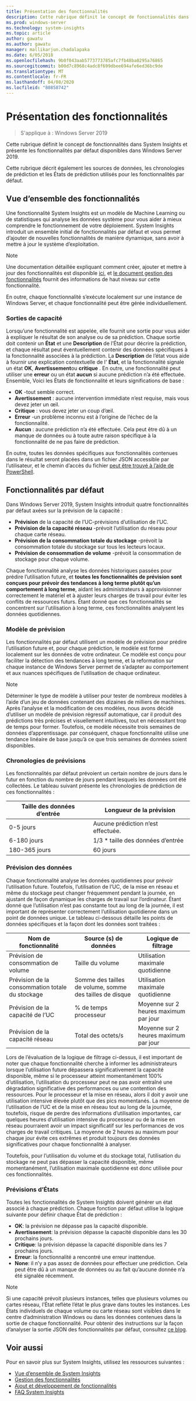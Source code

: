 ```yaml
---
title: Présentation des fonctionnalités
description: Cette rubrique définit le concept de fonctionnalités dans System Insights et présente les fonctionnalités par défaut disponibles dans Windows Server 2019.
ms.prod: windows-server
ms.technology: system-insights
ms.topic: article
author: gawatu
ms.author: gawatu
manager: mallikarjun.chadalapaka
ms.date: 6/05/2018
ms.openlocfilehash: 9b0f043aab5773773785afc7fb48ba0295a76865
ms.sourcegitcommit: b00d7c8968c4adc8f699dbee694afe6ed36bc9de
ms.translationtype: MT
ms.contentlocale: fr-FR
ms.lasthandoff: 04/08/2020
ms.locfileid: "80858742"
---
```

# <a name="understanding-capabilities"></a>Présentation des fonctionnalités

>S'applique à : Windows Server 2019

Cette rubrique définit le concept de fonctionnalités dans System Insights et présente les fonctionnalités par défaut disponibles dans Windows Server 2019. 

Cette rubrique décrit également les sources de données, les chronologies de prédiction et les États de prédiction utilisés pour les fonctionnalités par défaut. 

## <a name="capability-overview"></a>Vue d’ensemble des fonctionnalités
Une fonctionnalité System Insights est un modèle de Machine Learning ou de statistiques qui analyse les données système pour vous aider à mieux comprendre le fonctionnement de votre déploiement. System Insights introduit un ensemble initial de fonctionnalités par défaut et vous permet d’ajouter de nouvelles fonctionnalités de manière dynamique, sans avoir à mettre à jour le système d’exploitation. 

>[!NOTE]
>Une documentation détaillée expliquant comment créer, ajouter et mettre à jour des fonctionnalités est disponible [ici](adding-and-developing-capabilities.md), et [le document gestion des fonctionnalités](managing-capabilities.md) fournit des informations de haut niveau sur cette fonctionnalité.

En outre, chaque fonctionnalité s’exécute localement sur une instance de Windows Server, et chaque fonctionnalité peut être gérée individuellement.

### <a name="capability-outputs"></a>Sorties de capacité
Lorsqu’une fonctionnalité est appelée, elle fournit une sortie pour vous aider à expliquer le résultat de son analyse ou de sa prédiction. Chaque sortie doit contenir un **État** et une **Description** de l’État pour décrire la prédiction, et chaque résultat peut éventuellement contenir des données spécifiques à la fonctionnalité associées à la prédiction. La **Description** de l’état vous aide à fournir une explication contextuelle de l' **État**, et la fonctionnalité signale un état **OK**, **Avertissement**ou **critique** . En outre, une fonctionnalité peut utiliser une **erreur** ou un état **aucun** si aucune prédiction n’a été effectuée. Ensemble, Voici les États de fonctionnalité et leurs significations de base : 

- **OK** -tout semble correct.
- **Avertissement** : aucune intervention immédiate n’est requise, mais vous devez jeter un œil. 
- **Critique** : vous devez jeter un coup d’œil. 
- **Erreur** -un problème inconnu est à l’origine de l’échec de la fonctionnalité. 
- **Aucun** : aucune prédiction n’a été effectuée. Cela peut être dû à un manque de données ou à toute autre raison spécifique à la fonctionnalité de ne pas faire de prédiction. 

En outre, toutes les données spécifiques aux fonctionnalités contenues dans le résultat seront placées dans un fichier JSON accessible par l’utilisateur, et le chemin d’accès du fichier [peut être trouvé à l’aide de PowerShell](https://docs.microsoft.com/windows-server/manage/system-insights/managing-capabilities#retrieving-capability-results). 

## <a name="default-capabilities"></a>Fonctionnalités par défaut
Dans Windows Server 2019, System Insights introduit quatre fonctionnalités par défaut axées sur la prévision de la capacité :

- **Prévision** de la capacité de l’UC-prévisions d’utilisation de l’UC. 
- **Prévision de la capacité réseau** -prévoit l’utilisation du réseau pour chaque carte réseau. 
- **Prévision de la consommation totale du stockage** -prévoit la consommation totale du stockage sur tous les lecteurs locaux. 
- **Prévision de consommation de volume** -prévoit la consommation de stockage pour chaque volume.

Chaque fonctionnalité analyse les données historiques passées pour prédire l’utilisation future, et **toutes les fonctionnalités de prévision sont conçues pour prévoir des tendances à long terme plutôt qu’un comportement à long terme**, aidant les administrateurs à approvisionner correctement le matériel et à ajuster leurs charges de travail pour éviter les conflits de ressources futurs. Étant donné que ces fonctionnalités se concentrent sur l’utilisation à long terme, ces fonctionnalités analysent les données quotidiennes. 

### <a name="forecasting-model"></a>Modèle de prévision
Les fonctionnalités par défaut utilisent un modèle de prévision pour prédire l’utilisation future et, pour chaque prédiction, le modèle est formé localement sur les données de votre ordinateur. Ce modèle est conçu pour faciliter la détection des tendances à long terme, et la reformation sur chaque instance de Windows Server permet de s’adapter au comportement et aux nuances spécifiques de l’utilisation de chaque ordinateur.

>[!NOTE]
>Déterminer le type de modèle à utiliser pour tester de nombreux modèles à l’aide d’un jeu de données contenant des dizaines de milliers de machines. Après l’analyse et la modification de ces modèles, nous avons décidé d’utiliser un modèle de prévision régressif automatique, car il produit des prédictions très précises et visuellement intuitives, tout en nécessitant trop de temps pour former. Toutefois, ce modèle nécessite trois semaines de données d’apprentissage. par conséquent, chaque fonctionnalité utilise une tendance linéaire de base jusqu’à ce que trois semaines de données soient disponibles.

### <a name="forecasting-timelines"></a>Chronologies de prévisions
Les fonctionnalités par défaut prévoient un certain nombre de jours dans le futur en fonction du nombre de jours pendant lesquels les données ont été collectées. Le tableau suivant présente les chronologies de prédiction de ces fonctionnalités :

| Taille des données d’entrée | Longueur de la prévision |
| --------------- | --------------- |
| 0-5 jours | Aucune prédiction n’est effectuée. |
| 6-180 jours | 1/3 * taille des données d’entrée |
| 180-365 jours | 60 jours | 

### <a name="forecasting-data"></a>Prévision des données
Chaque fonctionnalité analyse les données quotidiennes pour prévoir l’utilisation future. Toutefois, l’utilisation de l’UC, de la mise en réseau et même du stockage peut changer fréquemment pendant la journée, en ajustant de façon dynamique les charges de travail sur l’ordinateur. Étant donné que l’utilisation n’est pas constante tout au long de la journée, il est important de représenter correctement l’utilisation quotidienne dans un point de données unique. Le tableau ci-dessous détaille les points de données spécifiques et la façon dont les données sont traitées :


| Nom de fonctionnalité | Source (s) de données | Logique de filtrage |
| --------------- | -------------- | ---------------- |
 Prévision de consommation de volume          | Taille du volume                    | Utilisation maximale quotidienne              
 Prévision de la consommation totale du stockage   | Somme des tailles de volume, somme des tailles de disque              | Utilisation maximale quotidienne             
 Prévision de la capacité de l’UC                | % de temps processeur  | Moyenne sur 2 heures maximum par jour   
 Prévision de la capacité réseau         | Total des octets/s         | Moyenne sur 2 heures maximum par jour  

Lors de l’évaluation de la logique de filtrage ci-dessus, il est important de noter que chaque fonctionnalité cherche à informer les administrateurs lorsque l’utilisation future dépassera significativement la capacité disponible, même si le processeur atteint momentanément 100% d’utilisation, l’utilisation du processeur peut ne pas avoir entraîné une dégradation significative des performances ou une contention des ressources. Pour le processeur et la mise en réseau, alors il doit y avoir une utilisation intensive élevée plutôt que des pics momentanés. La moyenne de l’utilisation de l’UC et de la mise en réseau tout au long de la journée, toutefois, risque de perdre des informations d’utilisation importantes, car quelques heures d’utilisation intensive du processeur ou de la mise en réseau pourraient avoir un impact significatif sur les performances de vos charges de travail critiques. La moyenne de 2 heures au maximum pour chaque jour évite ces extrêmes et produit toujours des données significatives pour chaque fonctionnalité à analyser.

Toutefois, pour l’utilisation du volume et du stockage total, l’utilisation du stockage ne peut pas dépasser la capacité disponible, même momentanément, l’utilisation maximale quotidienne est donc utilisée pour ces fonctionnalités. 

### <a name="forecasting-statuses"></a>Prévisions d’États
Toutes les fonctionnalités de System Insights doivent générer un état associé à chaque prédiction. Chaque fonction par défaut utilise la logique suivante pour définir chaque État de prédiction :
- **OK**: la prévision ne dépasse pas la capacité disponible.
- **Avertissement**: la prévision dépasse la capacité disponible dans les 30 prochains jours. 
- **Critique**: la prévision dépasse la capacité disponible dans les 7 prochains jours. 
- **Erreur**: la fonctionnalité a rencontré une erreur inattendue. 
- **None**: il n’y a pas assez de données pour effectuer une prédiction. Cela peut être dû à un manque de données ou au fait qu’aucune donnée n’a été signalée récemment.

>[!NOTE]
>Si une capacité prévoit plusieurs instances, telles que plusieurs volumes ou cartes réseau, l’État reflète l’état le plus grave dans toutes les instances. Les États individuels de chaque volume ou carte réseau sont visibles dans le centre d’administration Windows ou dans les données contenues dans la sortie de chaque fonctionnalité. Pour obtenir des instructions sur la façon d’analyser la sortie JSON des fonctionnalités par défaut, consultez [ce blog](https://aka.ms/systeminsights-mitigationscripts). 


## <a name="see-also"></a>Voir aussi
Pour en savoir plus sur System Insights, utilisez les ressources suivantes :

- [Vue d’ensemble de System Insights](overview.md)
- [Gestion des fonctionnalités](managing-capabilities.md)
- [Ajout et développement de fonctionnalités](adding-and-developing-capabilities.md)
- [FAQ System Insights](faq.md)
